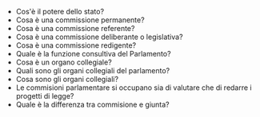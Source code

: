 * Cos'è il potere dello stato?
* Cosa è una commissione permanente?
* Cosa è una commissione referente?
* Cosa è una commissione deliberante o legislativa?
* Cosa è una commissione redigente?
* Quale è la funzione consultiva del Parlamento?
* Cosa è un organo collegiale?
* Quali sono gli organi collegiali del parlamento?
* Cosa sono gli organi collegiali?
* Le commisioni parlamentare si occupano sia di valutare che di redarre i progetti di legge?
* Quale è la differenza tra commisione e giunta?
